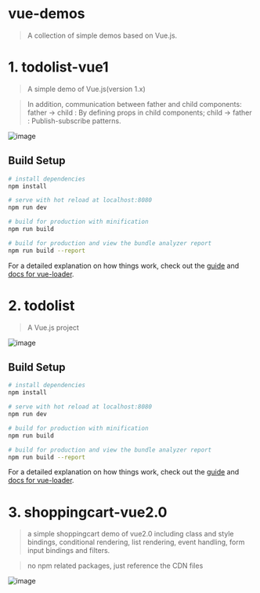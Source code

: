 # vue-demos
> A collection of simple demos based on Vue.js.

# 1. todolist-vue1

> A simple demo of Vue.js(version 1.x)

> In addition, communication between father and child components:
> father -> child : By defining props in child components;
> child -> father : Publish-subscribe patterns.

![image](https://github.com/wuln/vue-demos/blob/master/imgs/todolist1.gif)

## Build Setup

``` bash
# install dependencies
npm install

# serve with hot reload at localhost:8080
npm run dev

# build for production with minification
npm run build

# build for production and view the bundle analyzer report
npm run build --report
```

For a detailed explanation on how things work, check out the [guide](http://vuejs-templates.github.io/webpack/) and [docs for vue-loader](http://vuejs.github.io/vue-loader).

# 2. todolist

> A Vue.js project

![image](https://github.com/wuln/vue-demos/blob/master/imgs/todolist2.gif)

## Build Setup

``` bash
# install dependencies
npm install

# serve with hot reload at localhost:8080
npm run dev

# build for production with minification
npm run build

# build for production and view the bundle analyzer report
npm run build --report
```

For a detailed explanation on how things work, check out the [guide](http://vuejs-templates.github.io/webpack/) and [docs for vue-loader](http://vuejs.github.io/vue-loader).

# 3. shoppingcart-vue2.0

> a simple shoppingcart demo of vue2.0 including class and style bindings, conditional rendering, list rendering, event handling, form input bindings and filters.

>no npm related packages, just reference the CDN files

![image](https://github.com/wuln/vue-demos/blob/master/imgs/cart.gif)

